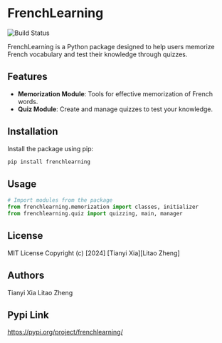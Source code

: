# FrenchLearning

![Build Status](https://img.shields.io/badge/build-passing-brightgreen)

FrenchLearning is a Python package designed to help users memorize French vocabulary and test their knowledge through quizzes.

## Features
- **Memorization Module**: Tools for effective memorization of French words.
- **Quiz Module**: Create and manage quizzes to test your knowledge.

## Installation

Install the package using pip:

```bash
pip install frenchlearning
```
## Usage
```python
# Import modules from the package
from frenchlearning.memorization import classes, initializer
from frenchlearning.quiz import quizzing, main, manager
```
## License
MIT License
Copyright (c) [2024] [Tianyi Xia][Litao Zheng]

## Authors
Tianyi Xia
Litao Zheng

## Pypi Link
https://pypi.org/project/frenchlearning/